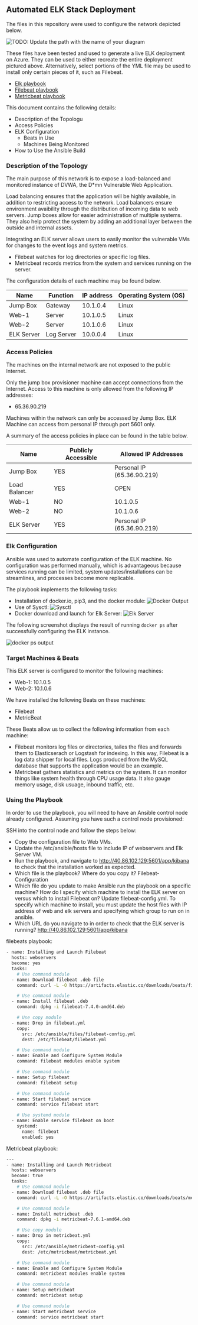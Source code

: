 ## Automated ELK Stack Deployment

The files in this repository were used to configure the network depicted below.

![TODO: Update the path with the name of your diagram](Images/diagram_filename.png)

These files have been tested and used to generate a live ELK deployment on Azure. They can be used to either recreate the entire deployment pictured above. Alternatively, select portions of the YML file may be used to install only certain pieces of it, such as Filebeat.

 - [Elk playbook](./Playbooks/elkplaybook.yml)
 - [Filebeat playbook](./Playbooks/filebeat-playbook.yml)
 - [Metricbeat playbook](./Playbooks/metricbeat-playbook.yml)

This document contains the following details:
- Description of the Topologu
- Access Policies
- ELK Configuration
  - Beats in Use
  - Machines Being Monitored
- How to Use the Ansible Build


### Description of the Topology

The main purpose of this network is to expose a load-balanced and monitored instance of DVWA, the D*mn Vulnerable Web Application.

Load balancing ensures that the application will be highly available, in addition to restricting access to the network. Load balancers ensure environment avaibility through the distribution of incoming data to web servers. Jump boxes allow for easier administration of multiple systems. They also help protect the system by adding an additional layer between the outside and internal assets.

Integrating an ELK server allows users to easily monitor the vulnerable VMs for changes to the event logs and system metrics.
- Filebeat watches for log directories or specific log files.
- Metricbeat records metrics from the system and services running on the server.

The configuration details of each machine may be found below.

| Name       | Function   | IP address | Operating System (OS) |
|------------|------------|------------|-----------------------|
| Jump Box   | Gateway    | 10.1.0.4   | Linux                 |
| Web-1      | Server     | 10.1.0.5   | Linux                 |
| Web-2      | Server     | 10.1.0.6   | Linux                 |
| ELK Server | Log Server | 10.0.0.4   | Linux                 |

### Access Policies

The machines on the internal network are not exposed to the public Internet. 

Only the jump box provisioner machine can accept connections from the Internet. Access to this machine is only allowed from the following IP addresses:
- 65.36.90.219

Machines within the network can only be accessed by Jump Box.
ELK Machine can access from personal IP through port 5601 only.

A summary of the access policies in place can be found in the table below.

| Name          | Publicly Accessible | Allowed IP Addresses       |
|---------------|---------------------|----------------------------|
| Jump Box      | YES                 | Personal IP (65.36.90.219) |
| Load Balancer | YES                 | OPEN                       |
| Web-1         | NO                  | 10.1.0.5                   |
| Web-2         | NO                  | 10.1.0.6                   |
| ELK Server    | YES                 | Personal IP (65.36.90.219) |

### Elk Configuration

Ansible was used to automate configuration of the ELK machine. No configuration was performed manually, which is advantageous because services running can be limited, system updates/installations can be streamlines, and processes become more replicable.

The playbook implements the following tasks:
- Installation of docker.io, pip3, and the docker module: 
![Docker Output](Images/Docker.io.png)
- Use of Sysctl: 
![Sysctl](Images/Systemctl.png)
- Docker download and launch for Elk Server:
![Elk Server](Images/Launch-Docker.png)

The following screenshot displays the result of running `docker ps` after successfully configuring the ELK instance.

![docker ps output](Images/Docker-PS.png)

### Target Machines & Beats
This ELK server is configured to monitor the following machines:
- Web-1: 10.1.0.5
- Web-2: 10.1.0.6

We have installed the following Beats on these machines:
- Filebeat
- MetricBeat

These Beats allow us to collect the following information from each machine:
- Filebeat monitors log files or directories, tailes the files and forwards them to Elasticserach or Logstash for indexing. In this way, Filebeat is a log data shipper for local files. Logs produced from the MySQL database that supports the application would be an example.
- Metricbeat gathers statistics and metrics on the system. It can monitor things like system health through CPU usage data. It also gauge memory usage, disk usuage, inbound traffic, etc.

### Using the Playbook
In order to use the playbook, you will need to have an Ansible control node already configured. Assuming you have such a control node provisioned: 

SSH into the control node and follow the steps below:
- Copy the configuration file to Web VMs.
- Update the /etc/ansible/hosts file to include IP of webservers and Elk Server VM.
- Run the playbook, and navigate to http://40.86.102.129:5601/app/kibana to check that the installation worked as expected.
- Which file is the playbook? Where do you copy it? Filebeat-Configuration
- Which file do you update to make Ansible run the playbook on a specific machine? How do I specify which machine to install the ELK server on versus which to install Filebeat on? Update filebeat-config.yml. To specify which machine to install, you must update the host files with IP address of web and elk servers and specifying which group to run on in ansible.
- Which URL do you navigate to in order to check that the ELK server is running? http://40.86.102.129:5601/app/kibana

filebeats playbook:
```bash
- name: Installing and Launch Filebeat
  hosts: webservers
  become: yes
  tasks:
    # Use command module
  - name: Download filebeat .deb file
    command: curl -L -O https://artifacts.elastic.co/downloads/beats/filebeat/filebeat->

    # Use command module
  - name: Install filebeat .deb
    command: dpkg -i filebeat-7.4.0-amd64.deb

    # Use copy module
  - name: Drop in filebeat.yml
    copy:
      src: /etc/ansible/files/filebeat-config.yml
      dest: /etc/filebeat/filebeat.yml

    # Use command module
  - name: Enable and Configure System Module
    command: filebeat modules enable system

    # Use command module
  - name: Setup filebeat
    command: filebeat setup

    # Use command module
  - name: Start filebeat service
    command: service filebeat start

    # Use systemd module
  - name: Enable service filebeat on boot
    systemd:
      name: filebeat
      enabled: yes
```


Metricbeat playbook:
```bash
---
- name: Installing and Launch Metricbeat
  hosts: webservers
  become: true
  tasks:
    # Use command module
  - name: Download filebeat .deb file
    command: curl -L -O https://artifacts.elastic.co/downloads/beats/metricbeat/metricb>

    # Use command module
  - name: Install metricbeat .deb
    command: dpkg -i metricbeat-7.6.1-amd64.deb

    # Use copy module
  - name: Drop in metricbeat.yml
    copy:
      src: /etc/ansible/metricbeat-config.yml
      dest: /etc/metricbeat/metricbeat.yml

    # Use command module
  - name: Enable and Configure System Module
    command: metricbeat modules enable system

    # Use command module
  - name: Setup metricbeat
    command: metricbeat setup

    # Use command module
  - name: Start metricbeat service
    command: service metricbeat start
```
